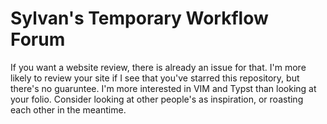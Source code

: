 # Sylvan's Temporary Workflow Forum

If you want a website review, there is already an issue for that. I'm more likely to review your site if I see that you've starred this repository, but there's no guaruntee. I'm more interested in VIM and Typst than looking at your folio. Consider looking at other people's as inspiration, or roasting each other in the meantime. 
